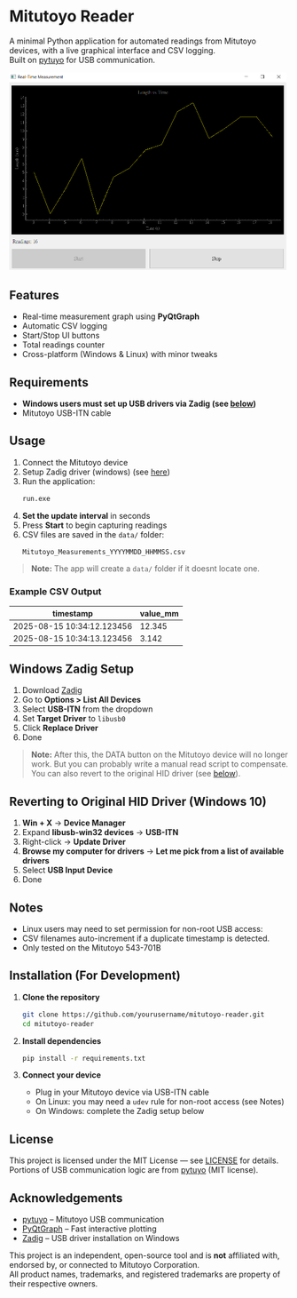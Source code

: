 # Mitutoyo Reader
A minimal Python application for automated readings from Mitutoyo devices, with a live graphical interface and CSV logging.  
Built on [pytuyo](https://github.com/rabryan/pytuyo) for USB communication.

<img src="docs/screenshot.png" alt="Mitutoyo Reader UI" width="500">


## Features
- Real-time measurement graph using **PyQtGraph**
- Automatic CSV logging
- Start/Stop UI buttons
- Total readings counter
- Cross-platform (Windows & Linux) with minor tweaks

## Requirements
- **Windows users must set up USB drivers via Zadig (see [below](#windows-zadig-setup))**
- Mitutoyo USB-ITN cable

## Usage

1. Connect the Mitutoyo device
2. Setup Zadig driver (windows) (see [here](#windows-zadig-setup))
3. Run the application:
    ```bash
    run.exe
    ```
4. **Set the update interval** in seconds
5. Press **Start** to begin capturing readings
6. CSV files are saved in the `data/` folder:
   ```
   Mitutoyo_Measurements_YYYYMMDD_HHMMSS.csv
   ```
>  **Note:** The app will create a `data/` folder if it doesnt locate one.

### Example CSV Output
| timestamp                  | value_mm |
|----------------------------|----------|
| 2025-08-15 10:34:12.123456 | 12.345   |
| 2025-08-15 10:34:13.123456 | 3.142    |

## Windows Zadig Setup

1. Download [Zadig](https://zadig.akeo.ie/)
2. Go to **Options > List All Devices**
3. Select **USB-ITN** from the dropdown
4. Set **Target Driver** to `libusb0`
5. Click **Replace Driver**
6. Done

> **Note:** After this, the DATA button on the Mitutoyo device will no longer work. But you can probably write a manual read script to compensate.
> You can also revert to the original HID driver (see [below](#reverting-to-original-hid-driver-windows-10)).

## Reverting to Original HID Driver (Windows 10)

1. **Win + X** → **Device Manager**
2. Expand **libusb-win32 devices** → **USB-ITN**
3. Right-click → **Update Driver**
4. **Browse my computer for drivers** → **Let me pick from a list of available drivers**
5. Select **USB Input Device**
6. Done

## Notes
- Linux users may need to set permission for non-root USB access:
- CSV filenames auto-increment if a duplicate timestamp is detected.
- Only tested on the Mitutoyo 543-701B

## Installation (For Development)

1. **Clone the repository**
   ```bash
   git clone https://github.com/yourusername/mitutoyo-reader.git
   cd mitutoyo-reader
   ```

2. **Install dependencies**
   ```bash
   pip install -r requirements.txt
   ```

3. **Connect your device**
   - Plug in your Mitutoyo device via USB-ITN cable
   - On Linux: you may need a `udev` rule for non-root access (see Notes)
   - On Windows: complete the Zadig setup below

## License
This project is licensed under the MIT License — see [LICENSE](LICENSE) for details.  
Portions of USB communication logic are from [pytuyo](https://github.com/rabryan/pytuyo) (MIT license).

## Acknowledgements
- [pytuyo](https://github.com/rabryan/pytuyo) – Mitutoyo USB communication
- [PyQtGraph](http://www.pyqtgraph.org/) – Fast interactive plotting
- [Zadig](https://zadig.akeo.ie/) – USB driver installation on Windows

This project is an independent, open-source tool and is **not** affiliated with, endorsed by, or connected to Mitutoyo Corporation.  
All product names, trademarks, and registered trademarks are property of their respective owners.